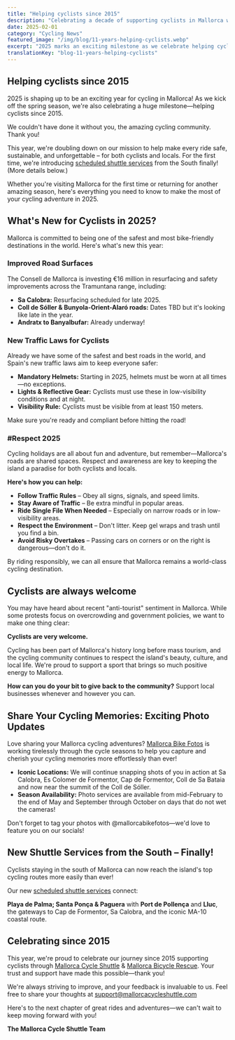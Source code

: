 ```yaml
---
title: "Helping cyclists since 2015"
description: "Celebrating a decade of supporting cyclists in Mallorca with shuttle services, bike rescue, and a commitment to safe, sustainable cycling adventures."
date: 2025-02-01
category: "Cycling News"
featured_image: "/img/blog/11-years-helping-cyclists.webp"
excerpt: "2025 marks an exciting milestone as we celebrate helping cyclists since 2015. Discover what's new this year, from improved roads to new shuttle services from the South."
translationKey: "blog-11-years-helping-cyclists"
---
```


## Helping cyclists since 2015

2025 is shaping up to be an exciting year for cycling in Mallorca! As we kick off the spring season, we're also celebrating a huge milestone—helping cyclists since 2015.

We couldn't have done it without you, the amazing cycling community. Thank you!

This year, we're doubling down on our mission to help make every ride safe, sustainable, and unforgettable – for both cyclists and locals. For the first time, we're introducing <a href="https://mallorcacycleshuttle.company.site/products/Scheduled-Bike-Buses-c15728235" target="_blank">scheduled shuttle services</a> from the South finally! (More details below.)

Whether you're visiting Mallorca for the first time or returning for another amazing season, here's everything you need to know to make the most of your cycling adventure in 2025.

## What's New for Cyclists in 2025?

Mallorca is committed to being one of the safest and most bike-friendly destinations in the world. Here's what's new this year:

### Improved Road Surfaces

The Consell de Mallorca is investing €16 million in resurfacing and safety improvements across the Tramuntana range, including:

- **Sa Calobra:** Resurfacing scheduled for late 2025.
- **Coll de Sóller & Bunyola-Orient-Alaró roads:** Dates TBD but it's looking like late in the year.
- **Andratx to Banyalbufar:** Already underway!

### New Traffic Laws for Cyclists

Already we have some of the safest and best roads in the world, and Spain's new traffic laws aim to keep everyone safer:

- **Mandatory Helmets:** Starting in 2025, helmets must be worn at all times—no exceptions.
- **Lights & Reflective Gear:** Cyclists must use these in low-visibility conditions and at night.
- **Visibility Rule:** Cyclists must be visible from at least 150 meters.

Make sure you're ready and compliant before hitting the road!

### #Respect 2025

Cycling holidays are all about fun and adventure, but remember—Mallorca's roads are shared spaces. Respect and awareness are key to keeping the island a paradise for both cyclists and locals.

**Here's how you can help:**

- **Follow Traffic Rules** – Obey all signs, signals, and speed limits.
- **Stay Aware of Traffic** – Be extra mindful in popular areas.
- **Ride Single File When Needed** – Especially on narrow roads or in low-visibility areas.
- **Respect the Environment** – Don't litter. Keep gel wraps and trash until you find a bin.
- **Avoid Risky Overtakes** – Passing cars on corners or on the right is dangerous—don't do it.

By riding responsibly, we can all ensure that Mallorca remains a world-class cycling destination.

## Cyclists are always welcome

You may have heard about recent "anti-tourist" sentiment in Mallorca. While some protests focus on overcrowding and government policies, we want to make one thing clear:

**Cyclists are very welcome.**

Cycling has been part of Mallorca's history long before mass tourism, and the cycling community continues to respect the island's beauty, culture, and local life. We're proud to support a sport that brings so much positive energy to Mallorca.

**How can you do your bit to give back to the community?** Support local businesses whenever and however you can.

## Share Your Cycling Memories: Exciting Photo Updates

Love sharing your Mallorca cycling adventures? <a href="https://www.mallorcacyclingphotos.com/" target="_blank">Mallorca Bike Fotos</a> is working tirelessly through the cycle seasons to help you capture and cherish your cycling memories more effortlessly than ever!

- **Iconic Locations:** We will continue snapping shots of you in action at Sa Calobra, Es Colomer de Formentor, Cap de Formentor, Coll de Sa Bataia and now near the summit of the Coll de Sóller.
- **Season Availability:** Photo services are available from mid-February to the end of May and September through October on days that do not wet the cameras!

Don't forget to tag your photos with @mallorcabikefotos—we'd love to feature you on our socials!

## New Shuttle Services from the South – Finally!

Cyclists staying in the south of Mallorca can now reach the island's top cycling routes more easily than ever!

Our new <a href="https://mallorcacycleshuttle.company.site/products/Scheduled-Bike-Buses-c15728235" target="_blank">scheduled shuttle services</a> connect:

**Playa de Palma; Santa Ponça & Paguera** with **Port de Pollença** and **Lluc**, the gateways to Cap de Formentor, Sa Calobra, and the iconic MA-10 coastal route.

## Celebrating since 2015

This year, we're proud to celebrate our journey since 2015 supporting cyclists through <a href="https://mallorcacycleshuttle.company.site/products/Scheduled-Bike-Buses-c15728235" target="_blank">Mallorca Cycle Shuttle</a> & <a href="https://mallorcacycleshuttle.company.site/products/Rescue-&-Recovery-c15728236" target="_blank">Mallorca Bicycle Rescue</a>. Your trust and support have made this possible—thank you!

We're always striving to improve, and your feedback is invaluable to us. Feel free to share your thoughts at support@mallorcacycleshuttle.com

Here's to the next chapter of great rides and adventures—we can't wait to keep moving forward with you!

**The Mallorca Cycle Shuttle Team**
